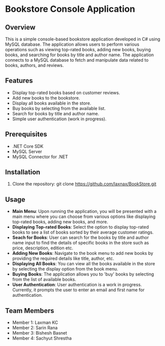 # Bookstore Console Application

## Overview
This is a simple console-based bookstore application developed in C# using MySQL database. The application allows users to perform various operations such as viewing top-rated books, adding new books, buying books, and searching for books by title and author name. The application connects to a MySQL database to fetch and manipulate data related to books, authors, and reviews.

## Features
- Display top-rated books based on customer reviews.
- Add new books to the bookstore.
- Display all books available in the store.
- Buy books by selecting from the available list.
- Search for books by title and author name.
- Simple user authentication (work in progress).

## Prerequisites
- .NET Core SDK
- MySQL Server
- MySQL Connector for .NET

## Installation
1. Clone the repository:
   git clone https://github.com/laxnax/BookStore.git

## Usage
- **Main Menu**: Upon running the application, you will be presented with a main menu where you can choose from various options like displaying top-rated books, adding new books, and more.
- **Displaying Top-rated Books**: Select the option to display top-rated books to see a list of books sorted by their average customer ratings.
- **Seach for Books**: User can search for the books by title and author name input to find the details of specific books in the store such as price, description, edition etc.
- **Adding New Books**: Navigate to the book menu to add new books by providing the required details like title, author, etc.
- **Displaying All Books**: You can view all the books available in the store by selecting the display option from the book menu.
- **Buying Books**: The application allows you to 'buy' books by selecting from the list of available books.
- **User Authentication**: User authentication is a work in progress. Currently, it prompts the user to enter an email and first name for authentication.

## Team Members
- Member 1: Laxman KC
- Member 2: Sarin Rana
- Member 3: Bishesh Basnet
- Member 4: Sachyut Shrestha